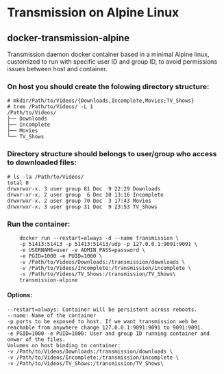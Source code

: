 # Transmission on Alpine Linux
## docker-transmission-alpine
Transmission daemon docker container based in a minimal Alpine linux, customized to run with specific user ID and group ID, to avoid permissions issues between host and container.

### On host you should create the folowing directory structure:

```
# mkdir/Path/to/Videos/{Downloads,Incomplete,Movies;TV_Shows}
# tree /Path/to/Videos/ -L 1
/Path/to/Videos/
├── Downloads
├── Incomplete
├── Movies
└── TV_Shows
```
### Directory structure should belongs to user/group who access to downloaded files:

```
# ls -la /Path/to/Videos/
total 0
drwxrwxr-x. 3 user group 81 Dec  9 22:29 Downloads
drwxr-xr-x. 2 user group  6 Dec 10 13:16 Incomplete
drwxrwxr-x. 2 user group 70 Dec  3 17:43 Movies
drwxrwxr-x. 3 user group 31 Dec  9 23:53 TV_Shows

```

### Run the container:

```
    docker run --restart=always -d --name transmission \
    -p 51413:51413 -p 51413:51413/udp -p 127.0.0.1:9091:9091 \
    -e USERNAME=user -e ADMIN_PASS=password \
    -e PGID=1000 -e PUID=1000 \
    -v /Path/to/Videos/Downloads:/transmission/downloads \
    -v /Path/to/Videos/Incomplete:/transmission/incomplete \
    -v /Path/to/Videos/TV_Shows:/transmission/TV_Shows\
    transmission-alpine

```
#### Options:

```
--restart=always: Container will be persistent across reboots.
--name: Name of the container
-p ports to be exposed to host. If we want transmission web be reachable from anywhere change 127.0.0.1:9091:9091 to 9091:9091.
-e PGID=1000 -e PUID=1000: User and group ID running container and onwer of the files.
Volumes on host binding to container:
-v /Path/to/Videos/Downloads:/transmission/downloads \
-v /Path/to/Videos/Incomplete:/transmission/incomplete \
-v /Path/to/Videos/TV_Shows:/transmission/TV_Shows\

```

